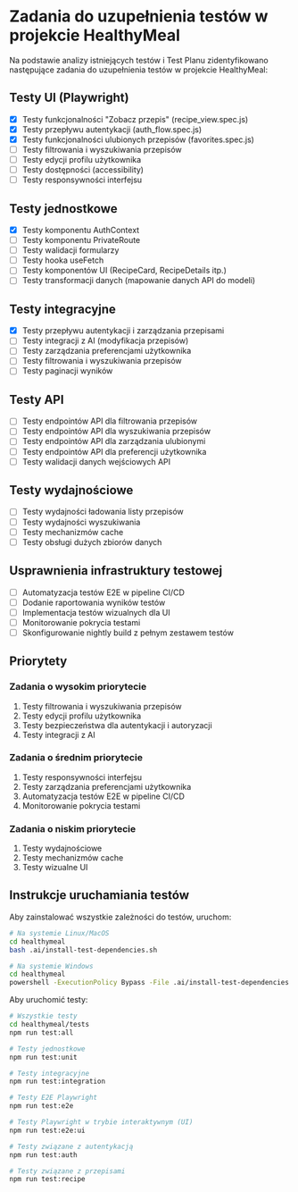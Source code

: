 # Zadania do uzupełnienia testów w projekcie HealthyMeal

Na podstawie analizy istniejących testów i Test Planu zidentyfikowano następujące zadania do uzupełnienia testów w projekcie HealthyMeal:

## Testy UI (Playwright)

- [x] Testy funkcjonalności "Zobacz przepis" (recipe_view.spec.js)
- [x] Testy przepływu autentykacji (auth_flow.spec.js)
- [x] Testy funkcjonalności ulubionych przepisów (favorites.spec.js)
- [ ] Testy filtrowania i wyszukiwania przepisów
- [ ] Testy edycji profilu użytkownika
- [ ] Testy dostępności (accessibility)
- [ ] Testy responsywności interfejsu

## Testy jednostkowe

- [x] Testy komponentu AuthContext
- [ ] Testy komponentu PrivateRoute
- [ ] Testy walidacji formularzy
- [ ] Testy hooka useFetch
- [ ] Testy komponentów UI (RecipeCard, RecipeDetails itp.)
- [ ] Testy transformacji danych (mapowanie danych API do modeli)

## Testy integracyjne

- [x] Testy przepływu autentykacji i zarządzania przepisami
- [ ] Testy integracji z AI (modyfikacja przepisów)
- [ ] Testy zarządzania preferencjami użytkownika
- [ ] Testy filtrowania i wyszukiwania przepisów
- [ ] Testy paginacji wyników

## Testy API

- [ ] Testy endpointów API dla filtrowania przepisów
- [ ] Testy endpointów API dla wyszukiwania przepisów
- [ ] Testy endpointów API dla zarządzania ulubionymi
- [ ] Testy endpointów API dla preferencji użytkownika
- [ ] Testy walidacji danych wejściowych API

## Testy wydajnościowe

- [ ] Testy wydajności ładowania listy przepisów
- [ ] Testy wydajności wyszukiwania
- [ ] Testy mechanizmów cache
- [ ] Testy obsługi dużych zbiorów danych

## Usprawnienia infrastruktury testowej

- [ ] Automatyzacja testów E2E w pipeline CI/CD
- [ ] Dodanie raportowania wyników testów
- [ ] Implementacja testów wizualnych dla UI
- [ ] Monitorowanie pokrycia testami
- [ ] Skonfigurowanie nightly build z pełnym zestawem testów

## Priorytety

### Zadania o wysokim priorytecie
1. Testy filtrowania i wyszukiwania przepisów
2. Testy edycji profilu użytkownika
3. Testy bezpieczeństwa dla autentykacji i autoryzacji
4. Testy integracji z AI

### Zadania o średnim priorytecie
1. Testy responsywności interfejsu
2. Testy zarządzania preferencjami użytkownika
3. Automatyzacja testów E2E w pipeline CI/CD
4. Monitorowanie pokrycia testami

### Zadania o niskim priorytecie
1. Testy wydajnościowe
2. Testy mechanizmów cache
3. Testy wizualne UI

## Instrukcje uruchamiania testów

Aby zainstalować wszystkie zależności do testów, uruchom:

```bash
# Na systemie Linux/MacOS
cd healthymeal
bash .ai/install-test-dependencies.sh

# Na systemie Windows
cd healthymeal
powershell -ExecutionPolicy Bypass -File .ai/install-test-dependencies.ps1
```

Aby uruchomić testy:

```bash
# Wszystkie testy
cd healthymeal/tests
npm run test:all

# Testy jednostkowe
npm run test:unit

# Testy integracyjne
npm run test:integration

# Testy E2E Playwright
npm run test:e2e

# Testy Playwright w trybie interaktywnym (UI)
npm run test:e2e:ui

# Testy związane z autentykacją
npm run test:auth

# Testy związane z przepisami
npm run test:recipe
``` 
